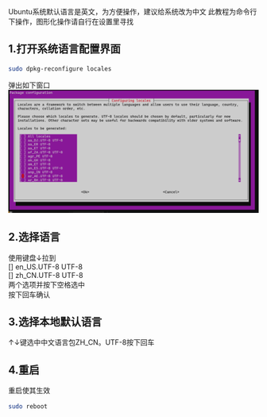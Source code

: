Ubuntu系统默认语言是英文，为方便操作，建议给系统改为中文
此教程为命令行下操作，图形化操作请自行在设置里寻找
## 1.打开系统语言配置界面
```bash
sudo dpkg-reconfigure locales
```
弹出如下窗口  
![窗口图片](机载电脑/图片/选择语言界面.png)
## 2.选择语言
使用键盘↓拉到  
[] en_US.UTF-8 UTF-8  
[] zh_CN.UTF-8 UTF-8  
两个选项并按下空格选中  
按下回车确认
## 3.选择本地默认语言
↑↓键选中中文语言包ZH_CN。UTF-8按下回车
## 4.重启
重启使其生效  
```bash
sudo reboot
```
